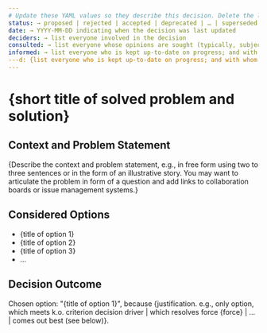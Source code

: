 ```yaml
---
# Update these YAML values so they describe this decision. Delete the leading `→` characters.
status: → proposed | rejected | accepted | deprecated | … | superseded by [ADR-00XX](./0001-improve-connection-between-home-page-and-products.md)
date: → YYYY-MM-DD indicating when the decision was last updated
deciders: → list everyone involved in the decision
consulted: → list everyone whose opinions are sought (typically, subject matter experts); and with whom there is two-way communication
informed: → list everyone who is kept up-to-date on progress; and with whom there is one-way communication
---d: {list everyone who is kept up-to-date on progress; and with whom there is a one-way communication}
---
```

# {short title of solved problem and solution}

## Context and Problem Statement

{Describe the context and problem statement, e.g., in free form using two to three sentences or in the form of an illustrative story.
 You may want to articulate the problem in form of a question and add links to collaboration boards or issue management systems.}


## Considered Options

* {title of option 1}
* {title of option 2}
* {title of option 3}
* … <!-- numbers of options can vary -->

## Decision Outcome

Chosen option: "{title of option 1}", because
{justification. e.g., only option, which meets k.o. criterion decision driver | which resolves force {force} | … | comes out best (see below)}.

